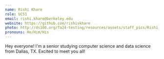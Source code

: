 ```yaml
---
name: Rishi Khare
role: UCS1
email: rishi.khare@berkeley.edu
website: https://github.com/rishiskhare
photo: http://ds100.org/fa24-testing/resources/assets/staff_pics/Rishi_Khare.png
pronouns: He/Him/His
---
```

Hey everyone! I'm a senior studying computer science and data science from Dallas, TX. Excited to meet you all!	